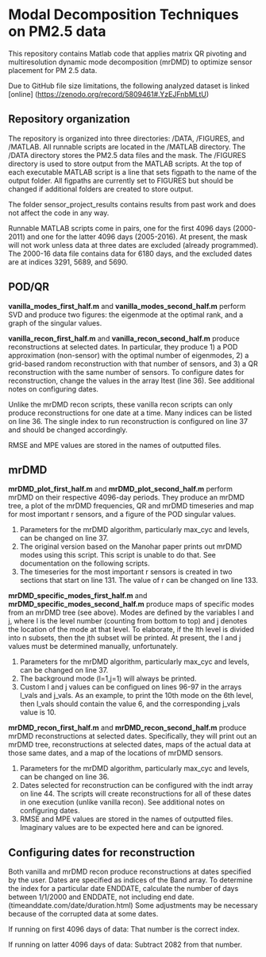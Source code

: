 # Modal Decomposition Techniques on PM2.5 data

This repository contains Matlab code that applies matrix QR pivoting and multiresolution dynamic mode decomposition (mrDMD) to optimize sensor placement for PM
2.5 data. 

Due to GitHub file size limitations, the following analyzed dataset is linked [online]
(https://zenodo.org/record/5809461#.YzEJFnbMLtU)

## Repository organization

The repository is organized into three directories: /DATA, /FIGURES, and /MATLAB. All runnable scripts are located in the /MATLAB directory. The /DATA directory stores the PM2.5 data files and the mask. The /FIGURES directory is used to store output from the MATLAB scripts. At the top of each executable MATLAB script is a line that sets figpath to the name of the output folder. All figpaths are currently set to FIGURES but should be changed if additional folders are created to store output. 

The folder sensor_project_results contains results from past work and does not affect the code in any way.

Runnable MATLAB scripts come in pairs, one for the first 4096 days (2000-2011) and one for the latter 4096 days (2005-2016). At present, the mask will not work unless data at three dates are excluded (already programmed). The 2000-16 data file contains data for 6180 days, and the excluded dates are at indices 3291, 5689, and 5690.

## POD/QR 

**vanilla_modes_first_half.m** and **vanilla_modes_second_half.m** perform SVD and produce two figures: the eigenmode at the optimal rank, and a graph of the singular values.

**vanilla_recon_first_half.m** and **vanilla_recon_second_half.m** produce reconstructions at selected dates. In particular, they produce 1) a POD approximation (non-sensor) with the optimal number of eigenmodes, 2) a grid-based random reconstruction with that number of sensors, and 3) a QR reconstruction with the same number of sensors. To configure dates for reconstruction, change the values in the array Itest (line 36). See additional notes on configuring dates.

Unlike the mrDMD recon scripts, these vanilla recon scripts can only produce reconstructions for one date at a time. Many indices can be listed on line 36. The single index to run reconstruction is configured on line 37 and should be changed accordingly.

RMSE and MPE values are stored in the names of outputted files.

## mrDMD

**mrDMD_plot_first_half.m** and **mrDMD_plot_second_half.m** perform mrDMD on their respective 4096-day periods. They produce an mrDMD tree, a plot of the mrDMD frequencies, QR and mrDMD timeseries and map for most important r sensors, and a figure of the POD singular values. 
1. Parameters for the mrDMD algorithm, particularly max_cyc and levels, can be changed on line 37. 
2. The original version based on the Manohar paper prints out mrDMD modes using this script. This script is unable to do that. See documentation on the following scripts.
3. The timeseries for the most important r sensors is created in two sections that start on line 131. The value of r can be changed on line 133.

**mrDMD_specific_modes_first_half.m** and **mrDMD_specific_modes_second_half.m** produce maps of specific modes from an mrDMD tree (see above). Modes are defined by the variables l and j, where l is the level number (counting from bottom to top) and j denotes the location of the mode at that level. To elaborate, if the lth level is divided into n subsets, then the jth subset will be printed. At present, the l and j values must be determined manually, unfortunately.
1. Parameters for the mrDMD algorithm, particularly max_cyc and levels, can be changed on line 37.
2. The background mode (l=1,j=1) will always be printed.
3. Custom l and j values can be configued on lines 96-97 in the arrays l_vals and j_vals. As an example, to print the 10th mode on the 6th level, then l_vals should contain the value 6, and the corresponding j_vals value is 10.

**mrDMD_recon_first_half.m** and **mrDMD_recon_second_half.m** produce mrDMD reconstructions at selected dates. Specifically, they will print out an mrDMD tree, reconstructions at selected dates, maps of the actual data at those same dates, and a map of the locations of mrDMD sensors.

1. Parameters for the mrDMD algorithm, particularly max_cyc and levels, can be changed on line 36. 
2. Dates selected for reconstruction can be configured with the indt array on line 44. The scripts will create reconstructions for all of these dates in one execution (unlike vanilla recon). See additional notes on configuring dates.
3. RMSE and MPE values are stored in the names of outputted files. Imaginary values are to be expected here and can be ignored.

## Configuring dates for reconstruction

Both vanilla and mrDMD recon produce reconstructions at dates specified by the user. Dates are specified as indices of the Band array. To determine the index for a particular date ENDDATE, calculate the number of days between 1/1/2000 and ENDDATE, not including end date. (timeanddate.com/date/duration.html) Some adjustments may be necessary because of the corrupted data at some dates.

If running on first 4096 days of data:
That number is the correct index.

If running on latter 4096 days of data:
Subtract 2082 from that number.

